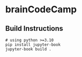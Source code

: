 # brainCodeCamp

## Build Instructions

    # using python >=3.10
    pip install jupyter-book
    jupyter-book build .